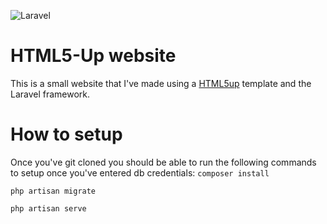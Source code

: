![Laravel](https://github.com/JRobertEdwards/html5-blog/workflows/Laravel/badge.svg?branch=master)

# HTML5-Up website

This is a small website that I've made using a <a href="https://html5up.net/">HTML5up</a> template and the Laravel framework.

# How to setup

Once you've git cloned you should be able to run the following commands to setup once you've entered db credentials:
`composer install`

`php artisan migrate`

`php artisan serve`
